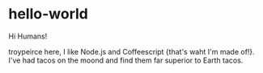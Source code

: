 # hello-world

Hi Humans!

troypeirce here, I like Node.js and Coffeescript {that's waht I'm made of!}.
I've had tacos on the moond and find them far superior to Earth tacos.

